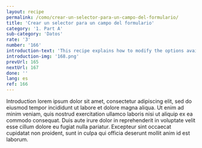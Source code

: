```yaml
---
layout: recipe
permalink: /como/crear-un-selector-para-un-campo-del-formulario/
title: 'Crear un selector para un campo del formulario'
category: '1. Part A'
sub-category: 'Datos'
rate: '3'
number: '166'
introduction-text: 'This recipe explains how to modify the options available for each field that is a selector. The options can come from the setting of the field or from an external list.'
introduction-img: '168.png'
prevUrl: 165
nextUrl: 167
done: ''
lang: es
ref: 166
---
```


Introduction lorem ipsum dolor sit amet, consectetur adipiscing elit, sed do eiusmod tempor incididunt ut labore et dolore magna aliqua. Ut enim ad minim veniam, quis nostrud exercitation ullamco laboris nisi ut aliquip ex ea commodo consequat. Duis aute irure dolor in reprehenderit in voluptate velit esse cillum dolore eu fugiat nulla pariatur. Excepteur sint occaecat cupidatat non proident, sunt in culpa qui officia deserunt mollit anim id est laborum.

